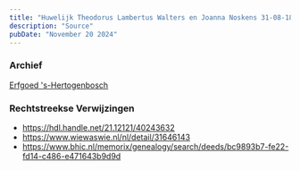 ```yaml
---
title: "Huwelijk Theodorus Lambertus Walters en Joanna Noskens 31-08-1850"
description: "Source"
pubDate: "November 20 2024"
---
```


### Archief
[Erfgoed 's-Hertogenbosch](https://www.erfgoedshertogenbosch.nl/)

### Rechtstreekse Verwijzingen
- https://hdl.handle.net/21.12121/40243632
- https://www.wiewaswie.nl/nl/detail/31646143
- https://www.bhic.nl/memorix/genealogy/search/deeds/bc9893b7-fe22-fd14-c486-e471643b9d9d